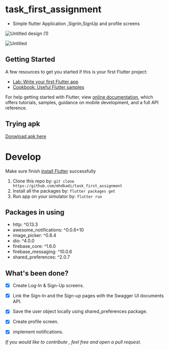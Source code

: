 # task_first_assignment

 - Simple flutter Application ,SignIn,SignUp and profile screens

![Untitled design (1)](https://user-images.githubusercontent.com/59627447/132395812-6268a7a8-b133-4fbc-84d0-571f03237363.jpg)

![Untitled](https://user-images.githubusercontent.com/59627447/132327339-ed8706c8-2705-406b-9d9d-47d853dfdd22.jpg)
## Getting Started

A few resources to get you started if this is your first Flutter project:

- [Lab: Write your first Flutter app](https://flutter.dev/docs/get-started/codelab)
- [Cookbook: Useful Flutter samples](https://flutter.dev/docs/cookbook)

For help getting started with Flutter, view 
[online documentation](https://flutter.dev/docs), which offers tutorials,
samples, guidance on mobile development, and a full API reference.

## Trying apk
[Donwload apk here](app-release.apk)

# Develop

Make sure finish [install Flutter](https://flutter.io/get-started/install/) successfully

1. Clone this repo by: `git clone https://github.com/mhdkadi/task_first_assignment`
2. Install all the packages by: `flutter packages get`
4. Run app on your simulator by: `flutter run`

## Packages in using
* http: ^0.13.3
* awesome_notifications: ^0.0.6+10
* image_picker: ^0.8.4
* dio: ^4.0.0
* firebase_core: ^1.6.0
* firebase_messaging: ^10.0.6
* shared_preferences: ^2.0.7

## What's been done?

- [x] Create Log-In & Sign-Up screens.
- [x] Link the Sign-In and the Sign-up pages with the Swagger UI documents API. 
- [x] Save the user object locally using shared_preferences package.
- [x] Create profile screen.
- [x] implement notifications.



*If you would like to contribute , feel free and open a pull request.*